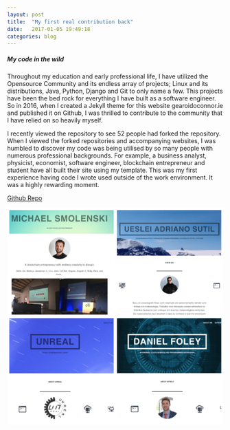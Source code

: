 ```yaml
---
layout: post
title:  "My first real contribution back"
date:   2017-01-05 19:49:18
categories: blog
---
```



##### My code in the wild


Throughout my education and early professional life, I have utilized the Opensource Community and its endless array of projects; Linux and its distributions, Java, Python, Django and Git to only name a few. This projects have been the bed rock for everything I have built as a software engineer. So in 2016, when I created a Jekyll theme for this website gearoidoconnor.ie and published it on Github, I was thrilled to contribute to the community that I have relied on so heavily myself.

I recently viewed the repository to see 52 people had forked the repository. When I viewed the forked repositories and accompanying websites, I was humbled to discover my code was being utilised by so many people with numerous professional backgrounds. For example, a business analyst, physicist, economist, software engineer, blockchain entrepreneur and student have all built their site using my template. This was my first experience having code I wrote used outside of the work environment. It was a highly rewarding moment.

[Github Repo](https://github.com/bawn92/sleek_blog)

<div class="honeycombpic-small">
<img src="https://github.com/bawn92/bawn92.github.io/blob/master/assets/img/opensource.png?raw=true"/>
</div>








